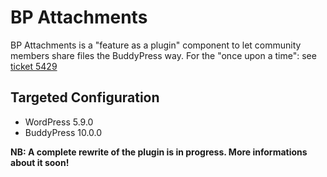 BP Attachments
==============

BP Attachments is a "feature as a plugin" component to let community members share files the BuddyPress way.
For the "once upon a time": see [ticket 5429](https://buddypress.trac.wordpress.org/ticket/5429)


Targeted Configuration
----------------------

+ WordPress 5.9.0
+ BuddyPress 10.0.0

**NB: A complete rewrite of the plugin is in progress. More informations about it soon!**
